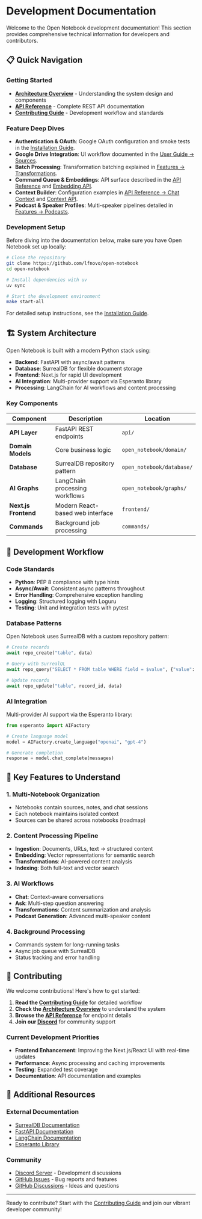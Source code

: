 # Development Documentation

Welcome to the Open Notebook development documentation! This section provides comprehensive technical information for developers and contributors.

## 📋 Quick Navigation

### Getting Started
- **[Architecture Overview](architecture.md)** - Understanding the system design and components
- **[API Reference](api-reference.md)** - Complete REST API documentation
- **[Contributing Guide](contributing.md)** - Development workflow and standards

### Feature Deep Dives
- **Authentication & OAuth**: Google OAuth configuration and smoke tests in the [Installation Guide](../getting-started/installation.md#test-google-drive-integration-oauth-smoke-test).
- **Google Drive Integration**: UI workflow documented in the [User Guide → Sources](../user-guide/sources.md#google-drive-imports).
- **Batch Processing**: Transformation batching explained in [Features → Transformations](../features/transformations.md#batch-processing-capabilities).
- **Command Queue & Embeddings**: API surface described in the [API Reference](api-reference.md#-commands-api) and [Embedding API](api-reference.md#-embedding-api).
- **Context Builder**: Configuration examples in [API Reference → Chat Context](api-reference.md#post-apichatcontext) and [Context API](api-reference.md#post-apinotebooksnotebook_idcontext).
- **Podcast & Speaker Profiles**: Multi-speaker pipelines detailed in [Features → Podcasts](../features/podcasts.md).
### Development Setup
Before diving into the documentation below, make sure you have Open Notebook set up locally:

```bash
# Clone the repository
git clone https://github.com/lfnovo/open-notebook
cd open-notebook

# Install dependencies with uv
uv sync

# Start the development environment
make start-all
```

For detailed setup instructions, see the [Installation Guide](../getting-started/installation.md).

## 🏗️ System Architecture

Open Notebook is built with a modern Python stack using:

- **Backend**: FastAPI with async/await patterns
- **Database**: SurrealDB for flexible document storage
- **Frontend**: Next.js for rapid UI development
- **AI Integration**: Multi-provider support via Esperanto library
- **Processing**: LangChain for AI workflows and content processing

### Key Components

| Component | Description | Location |
|-----------|-------------|----------|
| **API Layer** | FastAPI REST endpoints | `api/` |
| **Domain Models** | Core business logic | `open_notebook/domain/` |
| **Database** | SurrealDB repository pattern | `open_notebook/database/` |
| **AI Graphs** | LangChain processing workflows | `open_notebook/graphs/` |
| **Next.js Frontend** | Modern React-based web interface | `frontend/` |
| **Commands** | Background job processing | `commands/` |

## 🔧 Development Workflow

### Code Standards
- **Python**: PEP 8 compliance with type hints
- **Async/Await**: Consistent async patterns throughout
- **Error Handling**: Comprehensive exception handling
- **Logging**: Structured logging with Loguru
- **Testing**: Unit and integration tests with pytest

### Database Patterns
Open Notebook uses SurrealDB with a custom repository pattern:

```python
# Create records
await repo_create("table", data)

# Query with SurrealQL
await repo_query("SELECT * FROM table WHERE field = $value", {"value": "example"})

# Update records
await repo_update("table", record_id, data)
```

### AI Integration
Multi-provider AI support via the Esperanto library:

```python
from esperanto import AIFactory

# Create language model
model = AIFactory.create_language("openai", "gpt-4")

# Generate completion
response = model.chat_complete(messages)
```

## 🚀 Key Features to Understand

### 1. Multi-Notebook Organization
- Notebooks contain sources, notes, and chat sessions
- Each notebook maintains isolated context
- Sources can be shared across notebooks (roadmap)

### 2. Content Processing Pipeline
- **Ingestion**: Documents, URLs, text → structured content
- **Embedding**: Vector representations for semantic search
- **Transformations**: AI-powered content analysis
- **Indexing**: Both full-text and vector search

### 3. AI Workflows
- **Chat**: Context-aware conversations
- **Ask**: Multi-step question answering
- **Transformations**: Content summarization and analysis
- **Podcast Generation**: Advanced multi-speaker content

### 4. Background Processing
- Commands system for long-running tasks
- Async job queue with SurrealDB
- Status tracking and error handling

## 📝 Contributing

We welcome contributions! Here's how to get started:

1. **Read the [Contributing Guide](contributing.md)** for detailed workflow
2. **Check the [Architecture Overview](architecture.md)** to understand the system
3. **Browse the [API Reference](api-reference.md)** for endpoint details
4. **Join our [Discord](https://discord.gg/37XJPXfz2w)** for community support

### Current Development Priorities

- **Frontend Enhancement**: Improving the Next.js/React UI with real-time updates
- **Performance**: Async processing and caching improvements
- **Testing**: Expanded test coverage
- **Documentation**: API documentation and examples

## 📖 Additional Resources

### External Documentation
- [SurrealDB Documentation](https://surrealdb.com/docs)
- [FastAPI Documentation](https://fastapi.tiangolo.com/)
- [LangChain Documentation](https://python.langchain.com/)
- [Esperanto Library](https://github.com/lfnovo/esperanto)

### Community
- [Discord Server](https://discord.gg/37XJPXfz2w) - Development discussions
- [GitHub Issues](https://github.com/lfnovo/open-notebook/issues) - Bug reports and features
- [GitHub Discussions](https://github.com/lfnovo/open-notebook/discussions) - Ideas and questions

---

Ready to contribute? Start with the [Contributing Guide](contributing.md) and join our vibrant developer community!
